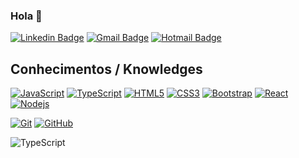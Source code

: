 ### Hola 👋
 
 [![Linkedin Badge](https://img.shields.io/badge/-LinkedIn-blue?style=flat-square&logo=Linkedin&logoColor=white&link=https://www.linkedin.com/in/nicol%C3%A1s-b-oviedo-0989241bb//)](https://www.linkedin.com/in/nicol%C3%A1s-b-oviedo-0989241bb//)
[![Gmail Badge](https://img.shields.io/badge/-Gmail-c14438?style=flat-square&logo=Gmail&logoColor=white&link=mailto:briannoviedo@gmail.com)](mailto:briannoviedo@gmail.com)
[![Hotmail Badge](https://img.shields.io/badge/-Hotmail-0078D4?style=flat-square&logo=microsoft-outlook&logoColor=white&link=mailto:briannicolasoviedo@hotmail.com)](mailto:briannicolasoviedo@hotmail.com)
 
 ## Conhecimentos / Knowledges

[![JavaScript](https://img.shields.io/badge/-JavaScript-black?style=flat-square&logo=javascript&link=https://github.com/Nicovied0)](https://github.com/Nicovied0)
[![TypeScript](https://img.shields.io/badge/-TypeScript-007ACC?style=flat-square&logo=typescript&link=https://github.com/Nicovied0)](https://github.com/Nicovied0)
[![HTML5](https://img.shields.io/badge/-HTML5-E34F26?style=flat-square&logo=html5&logoColor=white&link=https://github.com/Nicovied0)](https://github.com/Nicovied0)
[![CSS3](https://img.shields.io/badge/-CSS3-1572B6?style=flat-square&logo=css3&link=https://github.com/Nicovied0)](https://github.com/Nicovied0/)
[![Bootstrap](https://img.shields.io/badge/-Bootstrap-563D7C?style=flat-square&logo=bootstrap&link=https://github.com/Nicovied0)](https://github.com/Nicovied0)
[![React](https://img.shields.io/badge/-React-black?style=flat-square&logo=react&link=https://github.com/Nicovied0)](https://github.com/Nicovied0)
[![Nodejs](https://img.shields.io/badge/-Nodejs-black?style=flat-square&logo=Node.js&link=https://github.com/Nicovied0/)](https://github.com/Nicovied0)


[![Git](https://img.shields.io/badge/-Git-black?style=flat-square&logo=git&link=https://github.com/Nicovied0)](https://github.com/Nicovied0)
[![GitHub](https://img.shields.io/badge/-GitHub-181717?style=flat-square&logo=github&link=https://github.com/Nicovied0/)](https://github.com/Nicovied0)


<img src="https://camo.githubusercontent.com/62a309d8e6913d6dd8baea6ccaed9c5671bb3a43b40b440ad877735089c99a7b/68747470733a2f2f696d672e736869656c64732e696f2f62616467652f2d547970655363726970742d3030374143433f7374796c653d666c61742d737175617265266c6f676f3d74797065736372697074266c696e6b3d68747470733a2f2f6769746875622e636f6d2f4c75697a4361726c6f734162626f74742f" alt="TypeScript" data-canonical-src="https://img.shields.io/badge/-TypeScript-007ACC?style=flat-square&amp;logo=typescript&amp;link=https://github.com/LuizCarlosAbbott/" style="max-width: 100%;">
 
<!--


- 🔭 I’m currently working on ...
- 🌱 I’m currently learning ...
- 👯 I’m looking to collaborate on ...
- 🤔 I’m looking for help with ...
- 💬 Ask me about ...
- 📫 How to reach me: ...
- 😄 Pronouns: ...
- ⚡ Fun fact: ...
-->
